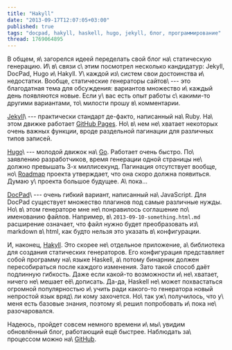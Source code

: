 ```yaml
---
title: "Hakyll"
date: "2013-09-17T12:07:05+03:00"
published: true
tags: "docpad, hakyll, haskell, hugo, jekyll, блог, программирование"
thread: 1769064895
---
```


В общем, я\ загорелся идеей переделать свой блог на\ статическую генерацию. И\ в\ связи с\ этим посмотрел несколько
кандидатур: Jekyll, DocPad, Hugo и\ Hakyll. У\ каждой из\ систем свои достоинства и\ недостатки. Вообще, статические
генераторы сайтов\ --- это благодатная тема для обсуждения: вариантов множество и\ каждый день появляются новые.
Если у\ вас есть опыт работы с\ <nobr>какими-то</nobr> другими вариантами, то\ милости прошу в\ комментарии.

[Jekyll](http://jekyllrb.com/)\ --- практически стандарт <nobr>де-факто</nobr>, написанный на\ Ruby. На\ этом движке
работает [GitHub Pages](http://pages.github.com/). Но\ в\ нем не\ хватает некоторых очень важных функции, вроде
раздельной пагинации для различных типов записей.

[Hugo](http://hugo.spf13.com/)\ --- молодой движок на\ [Go](http://golang.org/). Работает очень быстро. По\ заявлению
разработчиков, время генерации одной страницы не\ должно превышать <nobr>3-х</nobr> миллисекунд. Пагинация отсутствует
вообще, но\ [Roadmap](http://hugo.spf13.com/meta/roadmap) проекта утверждает, что она скоро должна появиться. Думаю
у\ проекта большое будущее. А\ пока...

[DocPad](http://docpad.org/)\ --- очень гибкий вариант, написанный на\ JavaScript. Для DocPad существует множество
плагинов под самые различные нужды. Но\ в\ этом генераторе мне не\ понравилось соглашение по\ именованию файлов.
Например, в\ `2013-09-10-something.html.md` расширение означает, что файл нужно будет преобразовать из\ markdown
в\ html, как будто нельзя это указать в\ конфигурации.

И, наконец, [Hakyll](http://jaspervdj.be/hakyll/). Это скорее не\ отдельное приложение, а\ библиотека для создания
статических генераторов. Его конфигурация представляет собой программу на\ языке Haskell, а\ потому бинарник должен
пересобираться после каждого изменения. Зато такой способ даёт подлинную гибкость. Даже если <nobr>какой-то</nobr>
возможности и\ не\ хватает, ничего не\ мешает её\ дописать. <nobr>Да-да</nobr>, Haskell не\ может похвастаться огромной
популярностью и\ учить ради <nobr>какого-то</nobr> генератора новый непростой язык вряд\ ли кому захочется. Но\ так
уж\ получилось, что у\ меня есть базовые знания, поэтому я\ решил попробовать и\ пока не\ разочаровался.

Надеюсь, пройдет совсем немного времени и\ мы\ увидим обновлённый блог, работающий ещё быстрее. Наблюдать за\ процессом
можно на\ [GitHub](https://github.com/dikmax/dikmax.name).
